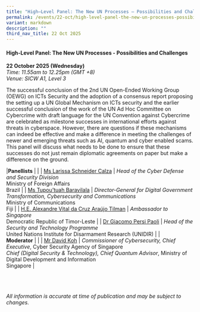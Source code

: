 ```yaml
---
title: "High–Level Panel: The New UN Processes – Possibilities and Challenges"
permalink: /events/22-oct/high-level-panel-the-new-un-processes-possibilities-and-challenges/
variant: markdown
description: ""
third_nav_title: 22 Oct 2025
---
```

#### **High-Level Panel: The New UN Processes - Possibilities and Challenges**

**22 October 2025 (Wednesday)**  
*Time: 11.55am to 12.25pm (GMT +8)*
<br>*Venue: SICW A1, Level 3*

The successful conclusion of the 2nd UN Open-Ended Working Group (OEWG) on ICTs Security and the adoption of a consensus report proposing the setting up a UN Global Mechanism on ICTs security and the earlier successful conclusion of the work of the UN Ad Hoc Committee on Cybercrime with draft language for the UN Convention against Cybercrime are celebrated as milestone successes in international efforts against threats in cyberspace. However, there are questions if these mechanisms can indeed be effective and make a difference in meeting the challenges of newer and emerging threats such as AI, quantum and cyber enabled scams. This panel will discuss what needs to be done to ensure that these successes do not just remain diplomatic agreements on paper but make a difference on the ground.

|**Panellists**          |                                                              |
| [Ms Larissa Schneider Calza](/speakers/ms-larissa-schneider-calza/)  | *Head of the Cyber Defense and Security Division*<br>Ministry of Foreign Affairs<br>Brazil      |
| [Ms Tupou’tuah Baravilala](/speakers/ms-tupou-tuah-baravilala/)  | *Director-General for Digital Government Transformation, Cybersecurity and Communications* <br>Ministry of Communications<br>Fiji      |
| [H.E. Alexandre Vital da Cruz Araújo Tilman](/speakers/he-alexandre-vital-da-cruz-ara-jo-tilman/)  | *Ambassador to Singapore* <br>Democratic Republic of Timor-Leste      |
| [Dr Giacomo Persi Paoli](/speakers/dr-giacomo-persi-paoli/)  | *Head of the Security and Technology Programme* <br>United Nations Institute for Disarmament Research (UNIDIR)      |
|<br>**Moderator**          |                                                              |
| [Mr David Koh](/speakers/mr-david-koh/)  | *Commissioner of Cybersecurity, Chief Executive*, Cyber Security Agency of Singapore<br>*Chief (Digital Security &amp; Technology), Chief Quantum Advisor*, Ministry of Digital Development and Information<br>Singapore      |

<br><br><br>
*All information is accurate at time of publication and may be subject to changes.*